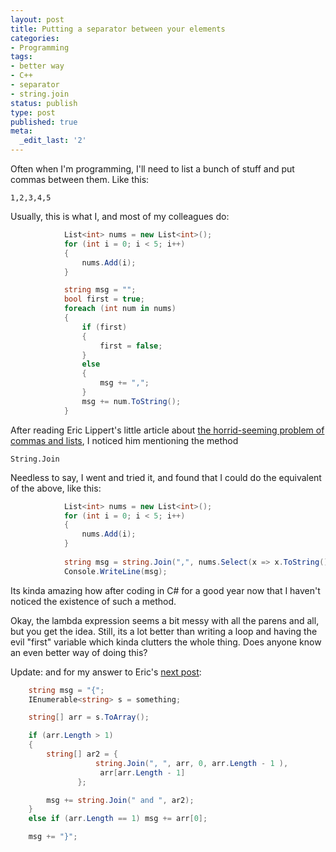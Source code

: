 ```yaml
---
layout: post
title: Putting a separator between your elements
categories:
- Programming
tags:
- better way
- C++
- separator
- string.join
status: publish
type: post
published: true
meta:
  _edit_last: '2'
---
```

Often when I'm programming, I'll need to list a bunch of stuff and put commas between them. Like this:

```
1,2,3,4,5
```

Usually, this is what I, and most of my colleagues do:

``` csharp
            List<int> nums = new List<int>();
            for (int i = 0; i < 5; i++)
            {
                nums.Add(i);
            }

            string msg = "";
            bool first = true;
            foreach (int num in nums)
            {
                if (first)
                {
                    first = false;
                }
                else
                {
                    msg += ",";
                }
                msg += num.ToString();
            }
```

After reading Eric Lippert's little article about <a href="http://blogs.msdn.com/ericlippert/archive/2009/04/13/restating-the-problem.aspx">the horrid-seeming problem of commas and lists</a>, I noticed him mentioning the method

```
String.Join
```

Needless to say, I went and tried it, and found that I could do the equivalent of the above, like this:

``` csharp
            List<int> nums = new List<int>();
            for (int i = 0; i < 5; i++)
            {
                nums.Add(i);
            }
            
            string msg = string.Join(",", nums.Select(x => x.ToString()).ToArray());
            Console.WriteLine(msg);
```

Its kinda amazing how after coding in C# for a good year now that I haven't noticed the existence of such a method. 

Okay, the lambda expression seems a bit messy with all the parens and all, but you get the idea. Still, its a lot better than writing a loop and having the evil "first" variable which kinda clutters the whole thing. Does anyone know an even better way of doing this?

Update: and for my answer to Eric's <a href="http://blogs.msdn.com/ericlippert/archive/2009/04/15/comma-quibbling.aspx">next post</a>:

``` csharp
    string msg = "{";
    IEnumerable<string> s = something;

    string[] arr = s.ToArray();

    if (arr.Length > 1)
    {
        string[] ar2 = { 
                   string.Join(", ", arr, 0, arr.Length - 1 ), 
                    arr[arr.Length - 1] 
               };

        msg += string.Join(" and ", ar2);
    }
    else if (arr.Length == 1) msg += arr[0];

    msg += "}";
```
